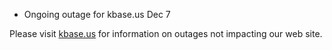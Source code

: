 
* Ongoing outage for kbase.us Dec 7

Please visit <a href="https://kbase.us">kbase.us</a> for information on outages not impacting our web site.
